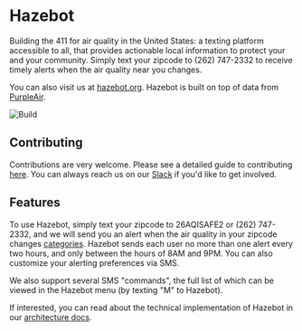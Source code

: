 # Hazebot

Building the 411 for air quality in the United States: a texting platform accessible to all, that provides actionable local information to protect your and your community. Simply text your zipcode to (262) 747-2332 to receive timely alerts when the air quality near you changes.

You can also visit us at [hazebot.org](https://www.hazebot.org). Hazebot is built on top of data from [PurpleAir](https://www2.purpleair.com/).

![Build](https://github.com/ianhoffman/airq/workflows/Deploy/badge.svg?branch=master)

## Contributing

Contributions are very welcome. Please see a detailed guide to contributing [here](docs/contributing.md#Contributing). You can always reach us on our [Slack](https://join.slack.com/t/hazebot/shared_invite/zt-hoogtwy8-9yeYFKyg0MRCtyC9US0k3Q) if you'd like to get involved.

## Features

To use Hazebot, simply text your zipcode to 26AQISAFE2 or (262) 747-2332, and we will send you an alert when the air quality in your zipcode changes [categories](https://cfpub.epa.gov/airnow/index.cfm?action=aqibasics.aqi). Hazebot sends each user no more than one alert every two hours, and only between the hours of 8AM and 9PM. You can also customize your alerting preferences via SMS.

We also support several SMS "commands", the full list of which can be viewed in the Hazebot menu (by texting "M" to Hazebot).

If interested, you can read about the technical implementation of Hazebot in our [architecture docs](docs/architecture.md).
